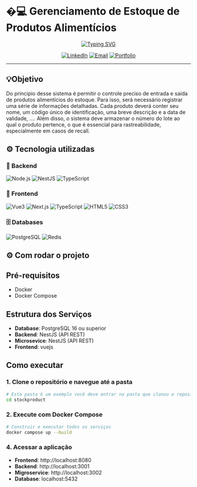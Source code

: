 # �‍💻 Gerenciamento de Estoque de Produtos Alimentícios

<div align="center">

[![Typing SVG](https://readme-typing-svg.herokuapp.com?font=Fira+Code&size=25&pause=1000&background=FFFFFF00&width=435&lines=Nestjs+;Vue+3+;PostgreSql;Redis;Typescript)](https://git.io/typing-svg)

[![LinkedIn](https://img.shields.io/badge/LinkedIn-black?style=for-the-badge&logo=linkedin&logoColor=white)](https://www.linkedin.com/in/helber-lucio-5522a4121)
[![Email](https://img.shields.io/badge/Email-black?style=for-the-badge&logo=gmail&logoColor=white)](mailto:helberluciogyn@gmail.com)
[![Portfolio](https://img.shields.io/badge/Portfolio-black?style=for-the-badge&logo=github&logoColor=white)](https://github.com/helberdepaula)

</div>

---

## 💡Objetivo

Do principio desse sistema é permitir o controle preciso de entrada e saída de
produtos alimentícios do estoque. Para isso, será necessário registrar uma série de
informações detalhadas. Cada produto deverá conter seu nome, um código único
de identificação, uma breve descrição e a data de validade, .... Além disso, o
sistema deve armazenar o número do lote ao qual o produto pertence, o que é
essencial para rastreabilidade, especialmente em casos de recall.


## ⚙️ Tecnologia utilizadas

### 🔧 Backend
![Node.js](https://img.shields.io/badge/Node.js-black?style=for-the-badge&logo=node.js&logoColor=white)
![NestJS](https://img.shields.io/badge/NestJS-black?style=for-the-badge&logo=nestjs&logoColor=white)
![TypeScript](https://img.shields.io/badge/TypeScript-black?style=for-the-badge&logo=typescript&logoColor=white)

### 🎨 Frontend
![Vue3](https://img.shields.io/badge/vue.js-black?style=for-the-badge&logo=vuejs&logoColor=white)
![Next.js](https://img.shields.io/badge/Next.js-black?style=for-the-badge&logo=next.js&logoColor=white)
![TypeScript](https://img.shields.io/badge/TypeScript-black?style=for-the-badge&logo=typescript&logoColor=white)
![HTML5](https://img.shields.io/badge/HTML5-black?style=for-the-badge&logo=html5&logoColor=white)
![CSS3](https://img.shields.io/badge/CSS3-black?style=for-the-badge&logo=css3&logoColor=white)

### 🗄️ Databases
![PostgreSQL](https://img.shields.io/badge/PostgreSQL-black?style=for-the-badge&logo=postgresql&logoColor=white)
![Redis](https://img.shields.io/badge/Redis-black?style=for-the-badge&logo=redis&logoColor=white)

## ⚙️ Com rodar o projeto

## Pré-requisitos

- Docker
- Docker Compose

## Estrutura dos Serviços

- **Database**: PostgreSQL 16 ou superior
- **Backend**: NestJS (API REST)
- **Microsevice**: NestJS (API REST)
- **Frontend**: vuejs

## Como executar

### 1. Clone o repositório e navegue até a pasta

```bash
# Esta pasta é um exemplo você deve entrar na pasta que clonou o repositório
cd stockproduct
```
### 2. Execute com Docker Compose

```bash
# Construir e executar todos os serviços
docker compose up --build
```

### 4. Acessar a aplicação

- **Frontend**: http://localhost:8080
- **Backend**: http://localhost:3001
- **Migroservice**: http://localhost:3002
- **Database**: localhost:5432



</div>
